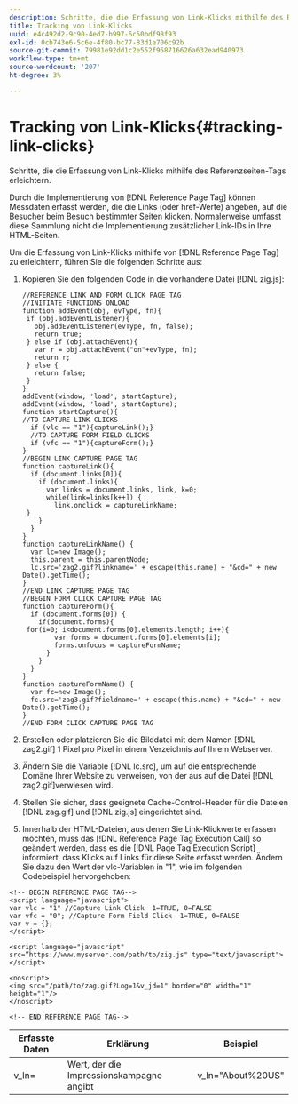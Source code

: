 ```yaml
---
description: Schritte, die die Erfassung von Link-Klicks mithilfe des Referenzseiten-Tags erleichtern.
title: Tracking von Link-Klicks
uuid: e4c492d2-9c90-4ed7-b997-6c50bdf98f93
exl-id: 0cb743e6-5c6e-4f80-bc77-83d1e706c92b
source-git-commit: 79981e92dd1c2e552f958716626a632ead940973
workflow-type: tm+mt
source-wordcount: '207'
ht-degree: 3%

---
```


# Tracking von Link-Klicks{#tracking-link-clicks}

Schritte, die die Erfassung von Link-Klicks mithilfe des Referenzseiten-Tags erleichtern.

Durch die Implementierung von [!DNL Reference Page Tag] können Messdaten erfasst werden, die die Links (oder href-Werte) angeben, auf die Besucher beim Besuch bestimmter Seiten klicken. Normalerweise umfasst diese Sammlung nicht die Implementierung zusätzlicher Link-IDs in Ihre HTML-Seiten.

Um die Erfassung von Link-Klicks mithilfe von [!DNL Reference Page Tag] zu erleichtern, führen Sie die folgenden Schritte aus:

1. Kopieren Sie den folgenden Code in die vorhandene Datei [!DNL zig.js]:

   ```
   //REFERENCE LINK AND FORM CLICK PAGE TAG
   //INITIATE FUNCTIONS ONLOAD
   function addEvent(obj, evType, fn){
    if (obj.addEventListener){
      obj.addEventListener(evType, fn, false);
      return true;
    } else if (obj.attachEvent){
      var r = obj.attachEvent("on"+evType, fn);
      return r;
    } else {
      return false;
    }
   }
   addEvent(window, 'load', startCapture);
   addEvent(window, 'load', startCapture);
   function startCapture(){
   //TO CAPTURE LINK CLICKS
     if (vlc == "1"){captureLink();}
     //TO CAPTURE FORM FIELD CLICKS
     if (vfc == "1"){captureForm();}
   }
   //BEGIN LINK CAPTURE PAGE TAG
   function captureLink(){
     if (document.links[0]){
       if (document.links){
         var links = document.links, link, k=0;
         while(link=links[k++]) {
           link.onclick = captureLinkName;
    }
       }
     }
   }
   function captureLinkName() {
     var lc=new Image();
     this.parent = this.parentNode;
     lc.src='zag2.gif?linkname=' + escape(this.name) + "&cd=" + new Date().getTime();
   }
   //END LINK CAPTURE PAGE TAG
   //BEGIN FORM CLICK CAPTURE PAGE TAG
   function captureForm(){
     if (document.forms[0]) {
       if(document.forms){
    for(i=0; i<document.forms[0].elements.length; i++){
           var forms = document.forms[0].elements[i];
           forms.onfocus = captureFormName;
         }
       }
     }
   }
   function captureFormName() {
     var fc=new Image();
     fc.src='zag3.gif?fieldname=' + escape(this.name) + "&cd=" + new Date().getTime();
   }
   //END FORM CLICK CAPTURE PAGE TAG
   ```

1. Erstellen oder platzieren Sie die Bilddatei mit dem Namen [!DNL zag2.gif] 1 Pixel pro Pixel in einem Verzeichnis auf Ihrem Webserver.
1. Ändern Sie die Variable [!DNL lc.src], um auf die entsprechende Domäne Ihrer Website zu verweisen, von der aus auf die Datei [!DNL zag2.gif]verwiesen wird.

1. Stellen Sie sicher, dass geeignete Cache-Control-Header für die Dateien [!DNL zag.gif] und [!DNL zig.js] eingerichtet sind.

1. Innerhalb der HTML-Dateien, aus denen Sie Link-Klickwerte erfassen möchten, muss das [!DNL Reference Page Tag Execution Call] so geändert werden, dass es die [!DNL Page Tag Execution Script] informiert, dass Klicks auf Links für diese Seite erfasst werden. Ändern Sie dazu den Wert der vlc-Variablen in &quot;1&quot;, wie im folgenden Codebeispiel hervorgehoben:

```
<!-- BEGIN REFERENCE PAGE TAG-->
<script language="javascript">
var vlc = "1" //Capture Link Click  1=TRUE, 0=FALSE
var vfc = "0"; //Capture Form Field Click  1=TRUE, 0=FALSE
var v = {};
</script>

<script language="javascript" src=”https://www.myserver.com/path/to/zig.js" type="text/javascript"></script>

<noscript>
<img src="/path/to/zag.gif?Log=1&v_jd=1" border="0" width="1" height="1"/>
</noscript>

<!-- END REFERENCE PAGE TAG-->
```

| Erfasste Daten | Erklärung | Beispiel |
|---|---|---|
| v_ln= | Wert, der die Impressionskampagne angibt | v_ln=&quot;About%20US&quot; |
